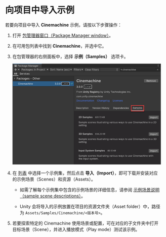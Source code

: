 # 向项目中导入示例

若要向项目中导入 **Cinemachine** 示例，请按以下步骤操作：

1. 打开 [包管理器窗口（Package Manager window）](https://docs.unity3d.com/Manual/upm-ui-access.html)。

2. 在可用包列表中找到 **Cinemachine**，并选中它。

3. 在包管理器的右侧面板中，选择 **示例（Samples）** 选项卡。

   ![包管理器窗口中的 Cinemachine 包，已打开“示例”选项卡](images/samples.png)

4. 在 [列表](samples-tutorials.md#samples) 中选择一个示例集，然后点击 **导入（Import）**，即可下载并安装对应的示例场景（Scenes）和资源（Assets）。
   
   * 如需了解每个示例集中包含的示例场景的详细信息，请参阅 [示例场景说明（sample scene descriptions）](samples-tutorials.md#sample-scenes)。
   
   * Unity 会将导入的示例放置在项目的资源文件夹（Asset folder）中，路径为 `Assets/Samples/Cinemachine/<版本号>`。

5. 若要探索特定的 Cinemachine 使用场景或配置，可在对应的子文件夹中打开目标场景（Scene），并进入播放模式（Play mode）测试该示例。